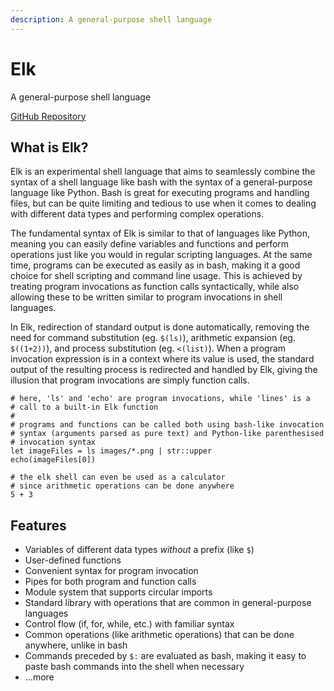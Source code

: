 ```yaml
---
description: A general-purpose shell language
---
```


# Elk

A general-purpose shell language

[GitHub Repository](https://github.com/PaddiM8/elk)

## What is Elk?

Elk is an experimental shell language that aims to seamlessly combine the 
syntax of a shell language like bash with the syntax of a general-purpose 
language like Python. Bash is great for executing programs and handling files, 
but can be quite limiting and tedious to use when it comes to dealing with 
different data types and performing complex operations.

The fundamental syntax of Elk is similar to that of languages like Python, 
meaning you can easily define variables and functions and perform operations 
just like you would in regular scripting languages. At the same time, programs 
can be executed as easily as in bash, making it a good choice for shell 
scripting and command line usage. This is achieved by treating program 
invocations as function calls syntactically, while also allowing these to be 
written similar to program invocations in shell languages.

In Elk, redirection of standard output is done automatically, removing the need 
for command substitution (eg. `$(ls)`), arithmetic expansion (eg. `$((1+2))`), 
and process substitution (eg. `<(list)`). When a program invocation expression 
is in a context where its value is used, the standard output of the resulting 
process is redirected and handled by Elk, giving the illusion that program 
invocations are simply function calls.

```elk
# here, 'ls' and 'echo' are program invocations, while 'lines' is a 
# call to a built-in Elk function
#
# programs and functions can be called both using bash-like invocation
# syntax (arguments parsed as pure text) and Python-like parenthesised
# invocation syntax
let imageFiles = ls images/*.png | str::upper
echo(imageFiles[0])

# the elk shell can even be used as a calculator
# since arithmetic operations can be done anywhere
5 + 3
```

## Features

* Variables of different data types _without_ a prefix (like `$`)
* User-defined functions
* Convenient syntax for program invocation
* Pipes for both program and function calls
* Module system that supports circular imports
* Standard library with operations that are common in general-purpose languages
* Control flow (if, for, while, etc.) with familiar syntax
* Common operations (like arithmetic operations) that can be done anywhere, 
unlike in bash
* Commands preceded by `$:` are evaluated as bash, making it easy to paste bash 
commands into the shell when necessary
* ...more
